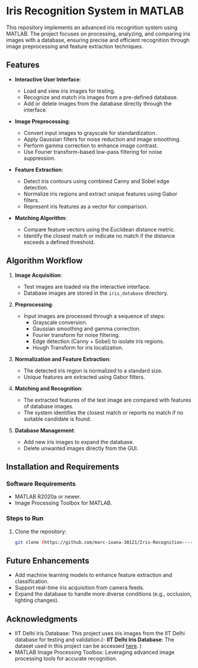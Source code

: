 
# Iris Recognition System in MATLAB

This repository implements an advanced iris recognition system using MATLAB. The project focuses on processing, analyzing, and comparing iris images with a database, ensuring precise and efficient recognition through image preprocessing and feature extraction techniques.

## Features

- **Interactive User Interface**:
  - Load and view iris images for testing.
  - Recognize and match iris images from a pre-defined database.
  - Add or delete images from the database directly through the interface.

- **Image Preprocessing**:
  - Convert input images to grayscale for standardization.
  - Apply Gaussian filters for noise reduction and image smoothing.
  - Perform gamma correction to enhance image contrast.
  - Use Fourier transform-based low-pass filtering for noise suppression.

- **Feature Extraction**:
  - Detect iris contours using combined Canny and Sobel edge detection.
  - Normalize iris regions and extract unique features using Gabor filters.
  - Represent iris features as a vector for comparison.

- **Matching Algorithm**:
  - Compare feature vectors using the Euclidean distance metric.
  - Identify the closest match or indicate no match if the distance exceeds a defined threshold.

## Algorithm Workflow

1. **Image Acquisition**:
   - Test images are loaded via the interactive interface.
   - Database images are stored in the `iris_database` directory.

2. **Preprocessing**:
   - Input images are processed through a sequence of steps:
     - Grayscale conversion.
     - Gaussian smoothing and gamma correction.
     - Fourier transform for noise filtering.
     - Edge detection (Canny + Sobel) to isolate iris regions.
     - Hough Transform for iris localization.

3. **Normalization and Feature Extraction**:
   - The detected iris region is normalized to a standard size.
   - Unique features are extracted using Gabor filters.

4. **Matching and Recognition**:
   - The extracted features of the test image are compared with features of database images.
   - The system identifies the closest match or reports no match if no suitable candidate is found.

5. **Database Management**:
   - Add new iris images to expand the database.
   - Delete unwanted images directly from the GUI.

## Installation and Requirements

### **Software Requirements**
- MATLAB R2020a or newer.
- Image Processing Toolbox for MATLAB.

### **Steps to Run**
1. Clone the repository:
   ```bash
   git clone (https://github.com/marc-ioana-30121/Iris-Recognition----MATLAB)

## Future Enhancements
- Add machine learning models to enhance feature extraction and classification.
- Support real-time iris acquisition from camera feeds.
- Expand the database to handle more diverse conditions (e.g., occlusion, lighting changes).

## Acknowledgments
- IIT Delhi Iris Database: This project uses iris images from the IIT Delhi database for testing and validation.(- **IIT Delhi Iris Database**: The dataset used in this project can be accessed [here](https://www4.comp.polyu.edu.hk/~csajaykr/IITD/Database_Iris.htm).
)
- MATLAB Image Processing Toolbox: Leveraging advanced image processing tools for accurate recognition.
